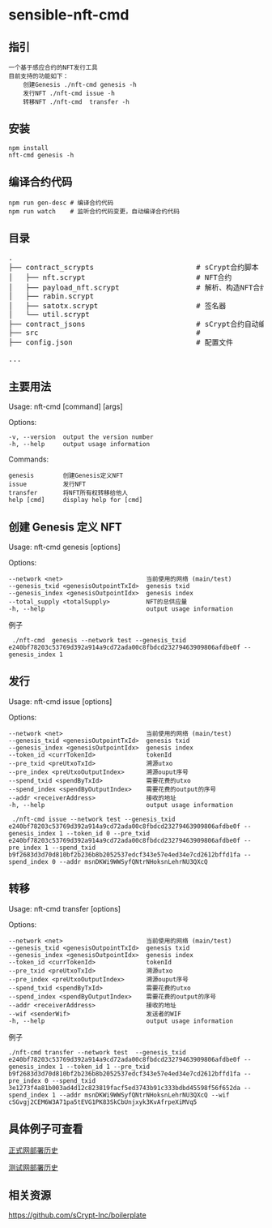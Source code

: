 # sensible-nft-cmd

## 指引

    一个基于感应合约的NFT发行工具
    目前支持的功能如下：
        创建Genesis ./nft-cmd genesis -h
        发行NFT ./nft-cmd issue -h
        转移NFT ./nft-cmd  transfer -h

## 安装

```
npm install
nft-cmd genesis -h
```

## 编译合约代码

```
npm run gen-desc # 编译合约代码
npm run watch    # 监听合约代码变更，自动编译合约代码
```

## 目录

<pre>
.
├── contract_scrypts                        # sCrypt合约脚本
│   ├── nft.scrypt                          # NFT合约 
│   ├── payload_nft.scrypt                  # 解析、构造NFT合约的数据部分
│   ├── rabin.scrypt                         
│   ├── satotx.scrypt                       # 签名器
│   └── util.scrypt                         
├── contract_jsons                          # sCrypt合约自动编译后的json文件
├── src                                     #
├── config.json                             # 配置文件

...
</pre>

## 主要用法

Usage: nft-cmd [command] [args]

Options:

    -v, --version  output the version number
    -h, --help     output usage information

Commands:

    genesis        创建Genesis定义NFT
    issue          发行NFT
    transfer       将NFT所有权转移给他人
    help [cmd]     display help for [cmd]

## 创建 Genesis 定义 NFT

Usage: nft-cmd genesis [options]

Options:

    --network <net>                       当前使用的网络 (main/test)
    --genesis_txid <genesisOutpointTxId>  genesis txid
    --genesis_index <genesisOutpointIdx>  genesis index
    --total_supply <totalSupply>          NFT的总供应量
    -h, --help                            output usage information

例子

```
 ./nft-cmd  genesis --network test --genesis_txid e240bf78203c53769d392a914a9cd72ada00c8fbdcd23279463909806afdbe0f --genesis_index 1

```

## 发行

Usage: nft-cmd issue [options]

Options:

    --network <net>                       当前使用的网络 (main/test)
    --genesis_txid <genesisOutpointTxId>  genesis txid
    --genesis_index <genesisOutpointIdx>  genesis index
    --token_id <currTokenId>              tokenId
    --pre_txid <preUtxoTxId>              溯源utxo
    --pre_index <preUtxoOutputIndex>      溯源ouput序号
    --spend_txid <spendByTxId>            需要花费的utxo
    --spend_index <spendByOutputIndex>    需要花费的output的序号
    --addr <receiverAddress>              接收的地址
    -h, --help                            output usage information

```
 ./nft-cmd issue --network test --genesis_txid e240bf78203c53769d392a914a9cd72ada00c8fbdcd23279463909806afdbe0f --genesis_index 1 --token_id 0 --pre_txid  e240bf78203c53769d392a914a9cd72ada00c8fbdcd23279463909806afdbe0f --pre_index 1 --spend_txid b9f2683d3d70d810bf2b236b8b2052537edcf343e57e4ed34e7cd2612bffd1fa --spend_index 0 --addr msnDKWi9WWSyfQNtrNHoksnLehrNU3QXcQ

```

## 转移

Usage: nft-cmd transfer [options]

Options:

    --network <net>                       当前使用的网络 (main/test)
    --genesis_txid <genesisOutpointTxId>  genesis txid
    --genesis_index <genesisOutpointIdx>  genesis index
    --token_id <currTokenId>              tokenId
    --pre_txid <preUtxoTxId>              溯源utxo
    --pre_index <preUtxoOutputIndex>      溯源ouput序号
    --spend_txid <spendByTxId>            需要花费的utxo
    --spend_index <spendByOutputIndex>    需要花费的output的序号
    --addr <receiverAddress>              接收的地址
    --wif <senderWif>                     发送者的WIF
    -h, --help                            output usage information

例子

```
./nft-cmd transfer --network test  --genesis_txid e240bf78203c53769d392a914a9cd72ada00c8fbdcd23279463909806afdbe0f --genesis_index 1 --token_id 1 --pre_txid  b9f2683d3d70d810bf2b236b8b2052537edcf343e57e4ed34e7cd2612bffd1fa --pre_index 0 --spend_txid 3e1273f4a81b003ad4d12c823819facf5ed3743b91c333bdbd45598f56f652da --spend_index 1 --addr msnDKWi9WWSyfQNtrNHoksnLehrNU3QXcQ --wif cSGvgj2CEM6W3A71pa5tEVG1PK83SkCbUnjxyk3KvAfrpeXiMVq5

```

## 具体例子可查看

<a href="https://github.com/sensing-contract/BCP01-Non-Fungible-Token/blob/master/deployments/nft_main_deploy_history.md">正式网部署历史</a>

<a href="https://github.com/sensing-contract/BCP01-Non-Fungible-Token/blob/master/deployments/nft_test_deploy_history.md">测试网部署历史</a>

## 相关资源

https://github.com/sCrypt-Inc/boilerplate
